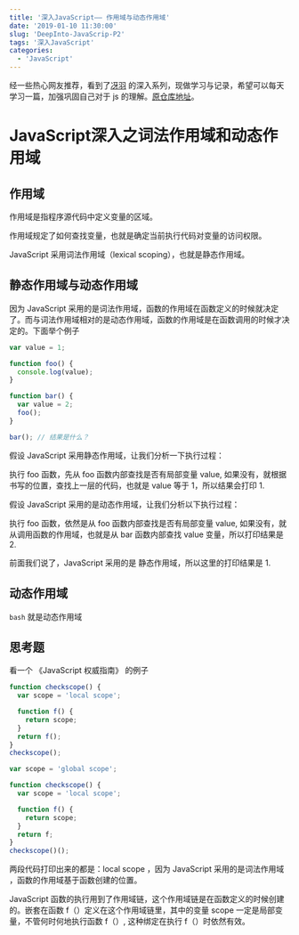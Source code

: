 ```yaml
---
title: '深入JavaScript—— 作用域与动态作用域'
date: '2019-01-10 11:30:00'
slug: 'DeepInto-JavaScrip-P2'
tags: '深入JavaScript'
categories:
  - 'JavaScript'
---
```


经一些热心网友推荐，看到了[冴羽](https://github.com/mqyqingfeng) 的深入系列，现做学习与记录，希望可以每天学习一篇，加强巩固自己对于 js 的理解。[原仓库地址](https://github.com/mqyqingfeng/Blog)。

# JavaScript深入之词法作用域和动态作用域

## 作用域

作用域是指程序源代码中定义变量的区域。

作用域规定了如何查找变量，也就是确定当前执行代码对变量的访问权限。

JavaScript 采用词法作用域（lexical scoping），也就是静态作用域。

## 静态作用域与动态作用域

因为 JavaScript 采用的是词法作用域，函数的作用域在函数定义的时候就决定了。而与词法作用域相对的是动态作用域，函数的作用域是在函数调用的时候才决定的。下面举个例子

```javascript
var value = 1;

function foo() {
  console.log(value);
}

function bar() {
  var value = 2;
  foo();
}

bar(); // 结果是什么？
```

假设 JavaScript 采用静态作用域，让我们分析一下执行过程：

执行 foo 函数，先从 foo 函数内部查找是否有局部变量 value, 如果没有，就根据书写的位置，查找上一层的代码，也就是 value 等于 1，所以结果会打印 1.

假设 JavaScript 采用的是动态作用域，让我们分析以下执行过程：

执行 foo 函数，依然是从 foo 函数内部查找是否有局部变量 value, 如果没有，就从调用函数的作用域，也就是从 bar 函数内部查找 value 变量，所以打印结果是 2.

前面我们说了，JavaScript 采用的是 静态作用域，所以这里的打印结果是 1.

## 动态作用域

`bash` 就是动态作用域

## 思考题

看一个 《JavaScript 权威指南》 的例子

```javascript
function checkscope() {
  var scope = 'local scope';

  function f() {
    return scope;
  }
  return f();
}
checkscope();

var scope = 'global scope';

function checkscope() {
  var scope = 'local scope';

  function f() {
    return scope;
  }
  return f;
}
checkscope()();
```

两段代码打印出来的都是：local scope ，因为 JavaScript 采用的是词法作用域 ，函数的作用域基于函数创建的位置。

JavaScript 函数的执行用到了作用域链，这个作用域链是在函数定义的时候创建的。嵌套在函数 f（）定义在这个作用域链里，其中的变量 scope 一定是局部变量，不管何时何地执行函数 f（）, 这种绑定在执行 f（）时依然有效。
